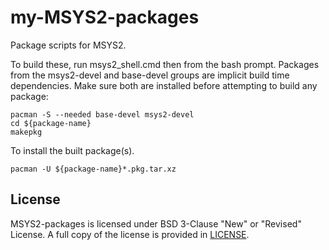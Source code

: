 # my-MSYS2-packages

Package scripts for MSYS2.

To build these, run msys2_shell.cmd then from the bash prompt. Packages from
the msys2-devel and base-devel groups are implicit build time dependencies.
Make sure both are installed before attempting to build any package:

    pacman -S --needed base-devel msys2-devel
    cd ${package-name}
    makepkg

To install the built package(s).

    pacman -U ${package-name}*.pkg.tar.xz

## License

MSYS2-packages is licensed under BSD 3-Clause "New" or "Revised" License.
A full copy of the license is provided in [LICENSE](LICENSE).
